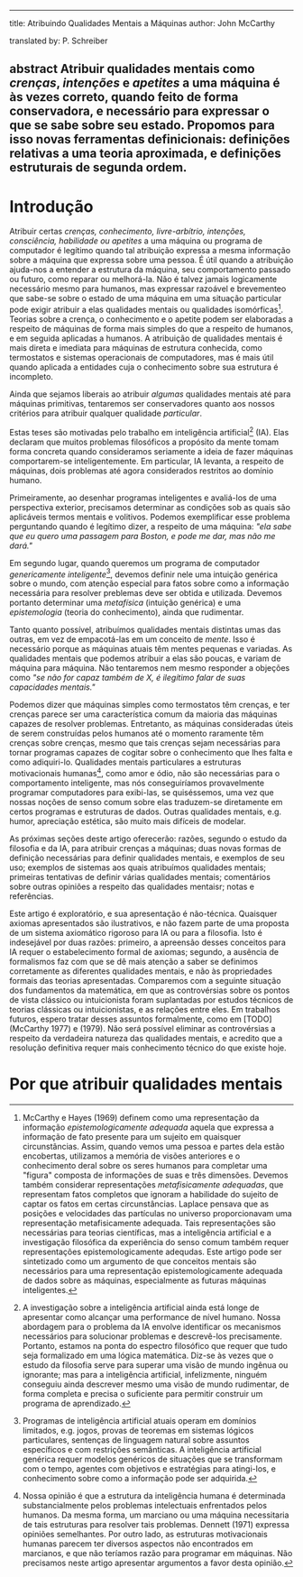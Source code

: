 ---------------
title: Atribuindo Qualidades Mentais a Máquinas
author: John McCarthy

translated by: P. Schreiber

abstract
Atribuir qualidades mentais como _crenças_, _intenções_ e _apetites_ a uma máquina é às vezes
correto, quando feito de forma conservadora, e necessário para expressar o que se sabe sobre
seu estado. Propomos para isso novas ferramentas definicionais: definições relativas a uma
teoria aproximada, e definições estruturais de segunda ordem.
-----------------

# Introdução

Atribuir certas _crenças, conhecimento, livre-arbítrio, intenções, consciência, habilidade 
ou apetites_ a uma máquina ou programa de computador é legítimo quando tal atribuição expressa
a mesma informação sobre a máquina que expressa sobre uma pessoa. É útil quando a atribuição
ajuda-nos a entender a estrutura da máquina, seu comportamento passado ou futuro, como reparar
ou melhorá-la. Não é talvez jamais logicamente necessário mesmo para humanos, mas expressar
razoável e brevementeo que sabe-se sobre o estado de uma máquina em uma situação particular
pode exigir atribuir a elas qualidades mentais ou qualidades isomórficas[^1]. Teorias sobre a
crença, o conhecimento e o apetite podem ser elaboradas a respeito de máquinas de forma mais
simples do que a respeito de humanos, e em seguida aplicadas a humanos. A atribuição de
qualidades mentais é mais direta e imediata para máquinas de estrutura conhecida, como
termostatos e sistemas operacionais de computadores, mas é mais útil quando aplicada a entidades
cuja o conhecimento sobre sua estrutura é incompleto.

[^1]: McCarthy e Hayes (1969) definem como uma representação da informação _epistemologicamente
adequada_ aquela que expressa a informação de fato presente para um sujeito em quaisquer 
circunstâncias. Assim, quando vemos uma pessoa e partes dela estão encobertas, utilizamos 
a memória de visões anteriores e o conhecimento deral sobre os seres humanos para completar
uma "figura" composta de informações de suas e três dimensões. Devemos também considerar
representações _metafisicamente adequadas_, que representam fatos completos que ignoram
a habilidade do sujeito de captar os fatos em certas circunstâncias. Laplace pensava que as 
posições e velocidades das partículas no universo proporcionavam uma representação 
metafisicamente adequada. Tais representações são necessárias para teorias científicas, mas a
inteligência artificial e a investigação filosófica da experiência do senso comum também requer
representações epistemologicamente adequdas. Este artigo pode ser sintetizado como um argumento
de que conceitos mentais são necessários para uma representação epistemologicamente adequada de
dados sobre as máquinas, especialmente as futuras máquinas inteligentes.

Ainda que sejamos liberais ao atribuir _algumas_ qualidades mentais até para máquinas
primitivas, tentaremos ser conservadores quanto aos nossos critérios para atribuir qualquer
qualidade _particular_.

Estas teses são motivadas pelo trabalho em inteligência artificial[^2] (IA). Elas declaram que
muitos problemas filosóficos a propósito da mente tomam forma concreta quando consideramos
seriamente a ideia de fazer máquinas comportarem-se inteligentemente. Em particular, IA levanta,
a respeito de máquinas, dois problemas até agora considerados restritos ao domínio humano.

[^2]: A investigação sobre a inteligência artificial ainda está longe de apresentar como
alcançar uma performance de nível humano. Nossa abordagem para o problema da IA envolve
identificar os mecanismos necessários para solucionar problemas e descrevê-los precisamente.
Portanto, estamos na ponta do espectro filosófico que requer que tudo seja formalizado em
uma lógica matemática. Diz-se às vezes que o estudo da filosofia serve para superar uma
visão de mundo ingênua ou ignorante; mas para a inteligência artificial, infelizmente, ninguém
conseguiu ainda descrever mesmo uma visão de mundo rudimentar, de forma completa e precisa o
suficiente para permitir construir um programa de aprendizado.

Primeiramente, ao desenhar programas inteligentes e avaliá-los de uma perspectiva exterior,
precisamos determinar as condições sob as quais são aplicáveis termos mentais e volitivos.
Podemos exemplificar esse problema perguntando quando é legítimo dizer, a respeito de uma
máquina: _"ela sabe que eu quero uma passagem para Boston, e pode me dar, mas não me dará."_

Em segundo lugar, quando queremos um programa de computador _genericamente inteligente_[^3],
devemos definir nele uma intuição genérica sobre o mundo, com atenção especial para fatos sobre
como a informação necessária para resolver preblemas deve ser obtida e utilizada. Devemos
portanto determinar uma _metafísica_ (intuição genérica) e uma _epistemologia_ 
(teoria do conhecimento), ainda que rudimentar.

[^3]: Programas de inteligência artificial atuais operam em domínios limitados, e.g. jogos,
provas de teoremas em sistemas lógicos particulares, sentenças de linguagem natural sobre
assuntos específicos e com restrições semânticas. A inteligência artificial genérica requer
modelos genéricos de situações que se transformam com o tempo, agentes com objetivos e
estratégias para atingi-los, e conhecimento sobre como a informação pode ser adquirida.

Tanto quanto possível, atribuímos qualidades mentais distintas umas das outras, em vez de
empacotá-las em um conceito de _mente_. Isso é necessário porque as máquinas atuais
têm mentes pequenas e variadas. As qualidades mentais que podemos atribuir a elas são poucas,
e variam de máquina para máquina. Não tentaremos nem mesmo responder a objeções como _"se não for
capaz também de X, é ilegítimo falar de suas capacidades mentais."_

Podemos dizer que máquinas simples como termostatos têm crenças, e ter crenças parece ser uma
característica comum da maioria das máquinas capazes de resolver problemas. Entretanto, as
máquinas consideradas úteis de serem construídas pelos humanos até o momento raramente têm  
crenças sobre crenças, mesmo que tais crenças sejam necessárias para tornar programas capazes de
cogitar sobre o conhecimento que lhes falta e como adiquiri-lo. Qualidades mentais particulares
a estruturas motivacionais humanas[^4], como amor e ódio, não são necessárias para o
comportamento inteligente, mas nós conseguiríamos provavelmente programar computadores para
exibi-las, se quiséssemos, uma vez que nossas noções de senso comum sobre elas traduzem-se
diretamente em certos programas e estruturas de dados. Outras qualidades mentais, e.g. humor,
apreciação estética, são muito mais difíceis de modelar.

[^4]: Nossa opinião é que a estrutura da inteligência humana é determinada substancialmente
pelos problemas intelectuais enfrentados pelos humanos. Da mesma forma, um marciano ou uma
máquina necessitaria de tais estruturas para resolver tais problemas. Dennett (1971) expressa
opiniões semelhantes. Por outro lado, as estruturas motivacionais humanas parecem ter diversos
aspectos não encontrados em marcianos, e que não teríamos razão para programar em máquinas.
Não precisamos neste artigo apresentar argumentos a favor desta opinião.

As próximas seções deste artigo oferecerão: razões, segundo o estudo da filosofia e da IA,
para atribuir crenças a máquinas; duas novas formas de definição necessárias para definir
qualidades mentais, e exemplos de seu uso; exemplos de sistemas aos quais atribuímos qualidades
mentais; primeiras tentativas de definir várias qualidades mentais; comentários sobre outras 
opiniões a respeito das qualidades mentaisr; notas e referências.

Este artigo é exploratório, e sua apresentação é não-técnica. Quaisquer axiomas apresentados são
ilustrativos, e não fazem parte de uma proposta de um sistema axiomático rigoroso para IA ou
para a filosofia. Isto é indesejável por duas razões: primeiro, a apreensão desses
conceitos para IA requer o estabelecimento formal de axiomas; segundo, a ausência de
formalismos faz com que se dê mais atenção a saber se definimos corretamente as diferentes
qualidades mentais, e não às propriedades formais das teorias apresentadas. Comparemos com
a seguinte situação dos fundamentos da matemática, em que as controvérsias sobre os pontos
de vista clássico ou intuicionista foram suplantadas por estudos técnicos de teorias clássicas
ou intuicionistas, e as relações entre eles. Em trabalhos futuros, espero tratar desses
assuntos formalmente, como em [TODO] (McCarthy 1977) e (1979). Não será possível eliminar as
controvérsias a respeito da verdadeira natureza das qualidades mentais, e acredito que a
resolução definitiva requer mais conhecimento técnico do que existe hoje.

# Por que atribuir qualidades mentais


